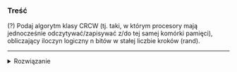### Treść
(?)
Podaj algorytm klasy CRCW (tj. taki, w którym procesory mają jednocześnie odczytywać/zapisywać z/do tej samej komórki pamięci), obliczający iloczyn logiczny n bitów w stałej liczbie kroków (rand).

------
<details><summary>Rozwiązanie</summary>
<p>

